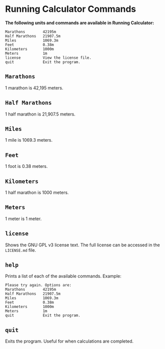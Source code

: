 # Running Calculator Commands

**The following units and commands are available in Running Calculator:**

```text
Marathons        42195m
Half Marathons   21907.5m
Miles            1069.3m
Feet             0.38m
Kilometers       1000m
Meters           1m
license          View the license file. 
quit             Exit the program.
```

## `Marathons`

1 marathon is 42,195 meters.

## `Half Marathons`

1 half marathon is 21,907.5 meters.

## `Miles`

1 mile is 1069.3 meters.

## `Feet`

1 foot is 0.38 meters.

## `Kilometers`

1 half marathon is 1000 meters.

## `Meters`

1 meter is 1 meter.

## `license`

Shows the GNU GPL v3 license text. The full license can be accessed in the `LICENSE.md` file.

## `help`

Prints a list of each of the available commands. Example:

```text
Please try again. Options are:
Marathons        42195m
Half Marathons   21907.5m
Miles            1069.3m
Feet             0.38m
Kilometers       1000m
Meters           1m
quit             Exit the program.
```

## `quit`

Exits the program. Useful for when calculations are completed.
